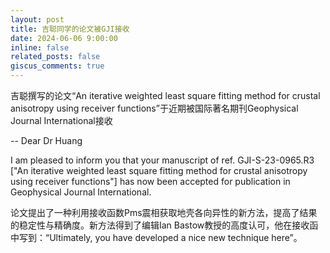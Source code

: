 ```yaml
---
layout: post
title: 吉聪同学的论文被GJI接收
date: 2024-06-06 9:00:00
inline: false
related_posts: false
giscus_comments: true
---
```


吉聪撰写的论文“An iterative weighted least square fitting method for crustal anisotropy using receiver functions”于近期被国际著名期刊Geophysical Journal International接收

--
Dear Dr Huang

I am pleased to inform you that your manuscript of ref. GJI-S-23-0965.R3 ["An iterative weighted least square fitting method for crustal anisotropy using receiver functions"] has now been accepted for publication in Geophysical Journal International.



论文提出了一种利用接收函数Pms震相获取地壳各向异性的新方法，提高了结果的稳定性与精确度。新方法得到了编辑Ian Bastow教授的高度认可，他在接收函中写到：“Ultimately, you have developed a nice new technique here”。
